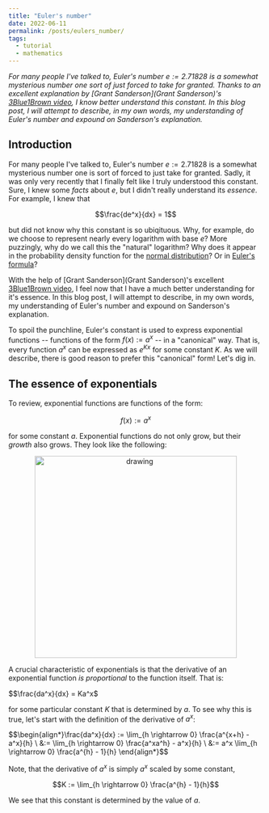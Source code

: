 ```yaml
---
title: "Euler's number"
date: 2022-06-11
permalink: /posts/eulers_number/
tags:
  - tutorial
  - mathematics
---
```


_For many people I've talked to, Euler's number $e := 2.71828$ is a somewhat mysterious number one sort of just forced to take for granted. Thanks to an excellent explanation by [Grant Sanderson](Grant Sanderson)'s [3Blue1Brown video](https://www.youtube.com/watch?v=m2MIpDrF7Es), I know better understand this constant.  In this blog post, I will attempt to describe, in my own words, my understanding of Euler's number and expound on Sanderson's explanation._

Introduction
------------

For many people I've talked to, Euler's number $e := 2.71828$ is a somewhat mysterious number one is sort of forced to just take for granted. Sadly, it was only very recently that I finally felt like I truly understood this constant. Sure, I knew some _facts_ about $e$, but I didn't really understand its _essence_. For example, I knew that 

$$\frac{de^x}{dx} = 1$$

but did not know why this constant is so ubiqituous. Why, for example, do we choose to represent nearly every logarithm with base $e$? More puzzingly, why do we call this the "natural" logarithm? Why does it appear in the probability density function for the [normal distribution](https://en.wikipedia.org/wiki/Normal_distribution)? Or in [Euler's formula](https://en.wikipedia.org/wiki/Euler%27s_formula)? 

With the help of [Grant Sanderson](Grant Sanderson)'s excellent [3Blue1Brown video](https://www.youtube.com/watch?v=m2MIpDrF7Es), I feel now that I have a much better understanding for it's essence. In this blog post, I will attempt to describe, in my own words, my understanding of Euler's number and expound on Sanderson's explanation.

To spoil the punchline, Euler's constant is used to express exponential functions -- functions of the form $f(x) := a^x$ -- in a "canonical" way. That is, every function $a^x$ can be expressed as $e^{Kx}$ for some constant $K$. As we will describe, there is good reason to prefer this "canonical" form! Let's dig in.

The essence of exponentials
---------------------------

To review, exponential functions are functions of the form:

$$f(x) := a^x$$

for some constant $a$. Exponential functions do not only grow, but their _growth_ also grows. They look like the following:

<center><img src="https://raw.githubusercontent.com/mbernste/mbernste.github.io/master/images/exponential.png" alt="drawing" width="400"/></center>

A crucial characteristic of exponentials is that the derivative of an exponential function _is proportional_ to the function itself. That is:

$$\frac{da^x}{dx} = Ka^x$

for some particular constant $K$ that is determined by $a$. To see why this is true, let's start with the definition of the derivative of $a^x$:

$$\begin{align*}\frac{da^x}{dx} := \lim_{h \rightarrow 0} \frac{a^{x+h} - a^x}{h} \\ &:= \lim_{h \rightarrow 0} \frac{a^xa^h} - a^x}{h} \\ &:= a^x \lim_{h \rightarrow 0} \frac{a^{h} - 1}{h} \end{align*}$$

Note, that the derivative of $a^x$ is simply $a^x$ scaled by some constant,

$$K := \lim_{h \rightarrow 0} \frac{a^{h} - 1}{h}$$

We see that this constant is determined by the value of $a$. 

